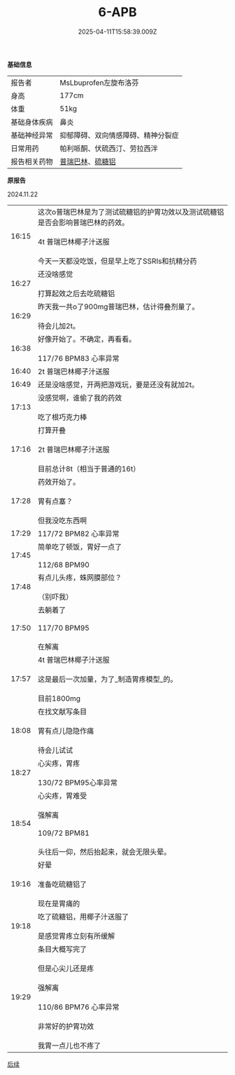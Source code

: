 ﻿---
title: 6-APB
description: 
published: true
date: 2025-04-11T15:58:39.009Z
tags: 
editor: markdown
dateCreated: 2025-04-11T15:58:34.573Z
---

**基础信息**

|     |     |
| --- | --- |
| 报告者 | MsLbuprofen左旋布洛芬 |
| 身高  | 177cm |
| 体重  | 51kg |
| 基础身体疾病 | 鼻炎  |
| 基础神经异常 | 抑郁障碍、双向情感障碍、精神分裂症 |
| 日常用药 | 帕利哌酮、伏硫西汀、劳拉西泮 |
| 报告相关药物 | [普瑞巴林](/drug/PR80)、[硫糖铝](/drug/硫糖铝) |

**原报告**

2024.11.22

|     |     |
| --- | --- |
| 16:15 | 这次o普瑞巴林是为了测试硫糖铝的护胃功效以及测试硫糖铝是否会影响普瑞巴林的药效。<br><br>4t 普瑞巴林椰子汁送服<br><br>今天一天都没吃饭，但是早上吃了SSRIs和抗精分药 |
| 16:27 | 还没啥感觉<br><br>打算起效之后去吃硫糖铝 |
| 16:29 | 昨天我一共o了900mg普瑞巴林，估计得叠剂量了。<br><br>待会儿加2t。 |
| 16:38 | 好像开始了。不确定，再看看。<br><br>117/76 BPM83 心率异常 |
| 16:40 | 2t 普瑞巴林椰子汁送服 |
| 16:49 | 还是没啥感觉，开两把游戏玩，要是还没有就加2t。 |
| 17:13 | 没感觉啊，谁偷了我的药效<br><br>吃了根巧克力棒 |
| 17:16 | 打算开叠<br><br>2t 普瑞巴林椰子汁送服<br><br>目前总计8t（相当于普通的16t） |
| 17:28 | 药效开始了。<br><br>胃有点塞？<br><br>但我没吃东西啊 |
| 17:29 | 117/72 BPM82 心率异常 |
| 17:45 | 简单吃了顿饭，胃好一点了<br><br>112/68 BPM90 |
| 17:48 | 有点儿头疼，蛛网膜部位？<br><br>（别吓我） |
| 17:50 | 去躺着了<br><br>117/70 BPM95<br><br>在解离 |
| 17:57 | 4t 普瑞巴林椰子汁送服<br><br>这是最后一次加量，为了_制造胃疼模型_的。<br><br>目前1800mg |
| 18:08 | 在找文献写条目<br><br>胃有点儿隐隐作痛<br><br>待会儿试试 |
| 18:27 | 心尖疼，胃疼<br><br>130/72 BPM95心率异常 |
| 18:54 | 心尖疼，胃难受<br><br>强解离<br><br>109/72 BPM81<br><br>头往后一仰，然后抬起来，就会无限头晕。 |
| 19:16 | 好晕<br><br>准备吃硫糖铝了<br><br>现在是胃痛的 |
| 19:18 | 吃了硫糖铝，用椰子汁送服了<br><br>是感觉胃疼立刻有所缓解 |
| 19:29 | 条目大概写完了<br><br>但是心尖儿还是疼<br><br>强解离<br><br>110/86 BPM76 心率异常<br><br>非常好的护胃功效<br><br>我胃一点儿也不疼了 |
[后续](/report/RP203)
